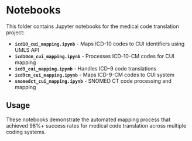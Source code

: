 # Notebooks

This folder contains Jupyter notebooks for the medical code translation project:

- **`icd10_cui_mapping.ipynb`** - Maps ICD-10 codes to CUI identifiers using UMLS API
- **`icd10cm_cui_mapping.ipynb`** - Processes ICD-10-CM codes for CUI mapping
- **`icd9_cui_mapping.ipynb`** - Handles ICD-9 code translations
- **`icd9cm_cui_mapping.ipynb`** - Maps ICD-9-CM codes to CUI system
- **`snomedct_cui_mapping.ipynb`** - SNOMED CT code processing and mapping

## Usage
These notebooks demonstrate the automated mapping process that achieved 98%+ success rates for medical code translation across multiple coding systems.
